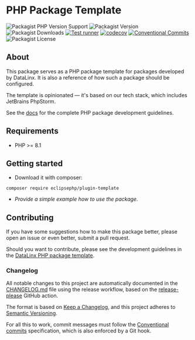 # PHP Package Template

![Packagist PHP Version Support](https://img.shields.io/packagist/php-v/eclipsephp/plugin-template)
![Packagist Version](https://img.shields.io/packagist/v/eclipsephp/plugin-template)
![Packagist Downloads](https://img.shields.io/packagist/dt/eclipsephp/plugin-template)
[![Test runner](https://github.com/DataLinx/eclipsephp-plugin-template/actions/workflows/test-runner.yml/badge.svg)](https://github.com/DataLinx/eclipsephp-plugin-template/actions/workflows/test-runner.yml)
[![codecov](https://codecov.io/gh/DataLinx/eclipsephp-plugin-template/graph/badge.svg?token=1HKSY5O6IW)](https://codecov.io/gh/DataLinx/eclipsephp-plugin-template)
[![Conventional Commits](https://img.shields.io/badge/Conventional%20Commits-1.0.0-%23FE5196?logo=conventionalcommits&logoColor=white)](https://conventionalcommits.org)
![Packagist License](https://img.shields.io/packagist/l/eclipsephp/plugin-template)

## About
This package serves as a PHP package template for packages developed by DataLinx. It is also a reference of how such a package should be configured.

The template is opinionated — it's based on our tech stack, which includes JetBrains PhpStorm.

See the [docs](docs/Documentation.md) for the complete PHP package development guidelines. 

## Requirements
- PHP >= 8.1

## Getting started
* Download it with composer:
```shell
composer require eclipsephp/plugin-template
````
* _Provide a simple example how to use the package._

## Contributing
If you have some suggestions how to make this package better, please open an issue or even better, submit a pull request.

Should you want to contribute, please see the development guidelines in the [DataLinx PHP package template](https://github.com/DataLinx/php-package-template).

### Changelog
All notable changes to this project are automatically documented in the [CHANGELOG.md](CHANGELOG.md) file using the release workflow, based on the [release-please](https://github.com/googleapis/release-please) GitHub action.

The format is based on [Keep a Changelog](https://keepachangelog.com/en/1.0.0/),
and this project adheres to [Semantic Versioning](https://semver.org/spec/v2.0.0.html).

For all this to work, commit messages must follow the [Conventional commits](https://www.conventionalcommits.org/) specification, which is also enforced by a Git hook.
